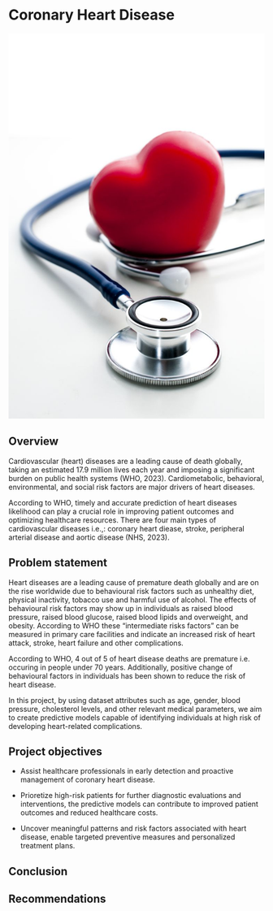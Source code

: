 # Coronary Heart Disease

![image](readmeimage.jpeg)

## Overview 

Cardiovascular (heart) diseases are a leading cause of death globally, taking an estimated 17.9 million lives each year and imposing a significant burden on public health systems (WHO, 2023). Cardiometabolic, behavioral, environmental, and social risk factors are major drivers of heart diseases.

According to WHO, timely and accurate prediction of heart diseases likelihood can play a crucial role in improving patient outcomes and optimizing healthcare resources. There are four main types of cardiovascular diseases i.e.,: coronary heart diease, stroke, peripheral arterial disease and aortic disease (NHS, 2023).

## Problem statement

Heart diseases are a leading cause of premature death globally and are on the rise worldwide due to behavioural risk factors such as unhealthy diet, physical inactivity, tobacco use and harmful use of alcohol. The effects of behavioural risk factors may show up in individuals as raised blood pressure, raised blood glucose, raised blood lipids and overweight, and obesity. According to WHO these “intermediate risks factors” can be measured in primary care facilities and indicate an increased risk of heart attack, stroke, heart failure and other complications.

According to WHO, 4 out of 5 of heart disease deaths are premature i.e. occuring in people under 70 years. Additionally, positive change of behavioural factors in individuals has been shown to reduce the risk of heart disease.

In this project, by using dataset attributes such as age, gender, blood pressure, cholesterol levels, and other relevant medical parameters, we aim to create predictive models capable of identifying individuals at high risk of developing heart-related complications.

## Project objectives

* Assist healthcare professionals in early detection and proactive management of coronary heart disease.

* Prioretize high-risk patients for further diagnostic evaluations and interventions, the predictive models can contribute to improved patient outcomes and reduced healthcare costs.

* Uncover meaningful patterns and risk factors associated with heart disease, enable targeted preventive measures and personalized treatment plans.


## Conclusion 

## Recommendations
